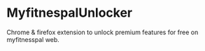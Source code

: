 # MyfitnespalUnlocker
Chrome &amp; firefox extension to unlock premium features for free on myfitnesspal web.
